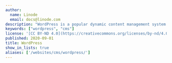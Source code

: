 ```yaml
---
author:
  name: Linode
  email: docs@linode.com
description: "WordPress is a popular dynamic content management system (CMS) focused on blogs. WordPress can be deployed on a LAMP or LEMP stack. It features an extensive plugin framework and theme system that allows site owners to use its simple, yet powerful publishing tools."
keywords: ["wordpress", "cms"]
license: '[CC BY-ND 4.0](https://creativecommons.org/licenses/by-nd/4.0)'
published: 2020-09-01
title: WordPress
show_in_lists: true
aliases: ['/websites/cms/wordpress/']
---
```


